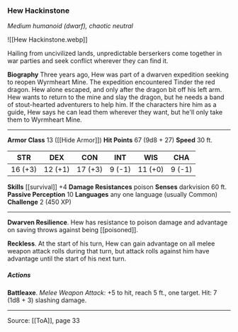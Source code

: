### Hew Hackinstone
_Medium humanoid (dwarf), chaotic neutral_

![[Hew Hackinstone.webp]]

Hailing from uncivilized lands, unpredictable berserkers come together in war parties and seek conflict wherever they can find it.


**Biography** Three years ago, Hew was part of a dwarven expedition seeking to reopen Wyrmheart Mine. The expedition encountered Tinder the red dragon. Hew alone escaped, and only after the dragon bit off his left arm. Hew wants to return to the mine and slay the dragon, but he needs a band of stout-hearted adventurers to help him. If the characters hire him as a guide, Hew says he can lead them wherever they want, but he'll only take them to Wyrmheart Mine.






---

**Armor Class** 13 ([[Hide Armor]])
**Hit Points** 67 (9d8 + 27)
**Speed** 30 ft.

| STR     | DEX     | CON     | INT     | WIS     | CHA     |
|---------|---------|---------|---------|---------|---------|
| 16 (+3) | 12 (+1) | 17 (+3) | 9 (-1) | 11 (+0) | 9 (-1) |

**Skills** [[survival]] +4
**Damage Resistances** poison
**Senses** darkvision 60 ft.
**Passive Perception** 10
**Languages** any one language (usually Common)
**Challenge** 2 (450 XP)

---

**Dwarven Resilience**. Hew has resistance to poison damage and advantage on saving throws against being [[poisoned]].

**Reckless**. At the start of his turn, Hew can gain advantage on all melee weapon attack rolls during that turn, but attack rolls against him have advantage until the start of his next turn.

##### Actions
**Battleaxe**. _Melee Weapon Attack:_ +5 to hit, reach 5 ft., one target. Hit: 7 (1d8 + 3) slashing damage.


---

Source: [[ToA]], page 33